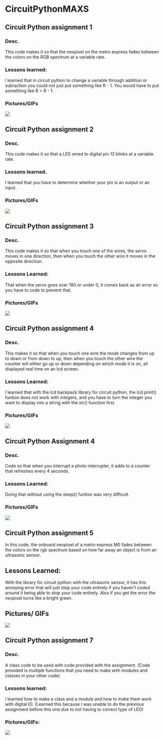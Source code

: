 # CircuitPythonMAXS
## Circuit Python assignment 1
### Desc.
This code makes it so that the neopixel on the metro express fades between the colors on the RGB spectrum at a variable rate.
### Lessons learned:
I learned that in circuit python to change a variable through addition or subraction you could not just put something like R - 1. You would have to put something like R = R - 1.
### Pictures/GIFs
![](RGBepicgamerGIF.gif)
## Circuit Python assignment 2
### Desc.
This code makes it so that a LED wired to digital pin 13 blinks at a variable rate.
### Lessons learned.
I learned that you have to determine whether your pin is an output or an input.
### Pictures/GIFs
![](LEDBlinkGIF.gif)
## Circuit Python assignment 3
### Desc.
This code makes it so that when you touch one of the wires, the servo moves in one direction, then when you touch the other wire it moves in the opposite direction.
### Lessons Learned:
That when the servo goes over 180 or under 0, it comes back as an error so you have to code to prevent that.
### Pictures/GIFs
![](CAPtouchSERVOGIF.gif)
## Circuit Python assignment 4
### Desc.
This makes it so that when you touch one wire the mode changes from up to down or from down to up, then when you touch the other wire the counter will either go up or down depending on which mode it is on, all displayed real time on an lcd screen.
### Lessons Learned:
I learned that with the lcd backpack library for circuit python, the lcd.print() funtion does not work with integers, and you have to turn the integer you want to display into a string with the str() function first.
### Pictures/GIFs
![](CAPtouchLCDGIF.gif)
## Circuit Python Assignment 4
### Desc.
Code so that when you interrupt a photo interrupter, it adds to a counter that refreshes every 4 seconds.
### Lessons Learned:
Doing that without using the sleep() funtion was very difficult.
### Pictures/GIFs
![](PHOTOINTERRUPTERlcdcountGIF.gif)
## Circuit Python assignment 5
In this code, the onboard neopixel of a metro express M0 fades between the colors on the rgb spectrum based on how far away an object is from an ultrasonic sensor.
## Lessons Learned:
With the library for circuit python with the ultrasonic sensor, it has this annoying error that will just stop your code entirely if you haven't coded around it being able to stop your code entirely. Also if you get the error the neopixel turns like a bright green.
## Pictures/ GIFs
![](ULTRASONICneopixelGIF.gif)
## Circuit Python assignment 7
### Desc.
A class code to be used with code provided with the assignment. (Code provided is multiple functions that you need to make with modules and classes in your other code)
### Lessons learned:
I learned how to make a class and a module and how to make them work with digital IO. (Learned this because I was unable to do the previous assignment before this one due to not having to correct type of LED)
### Pictures/GIFs:
![](fancyLEDGIF.gif)
